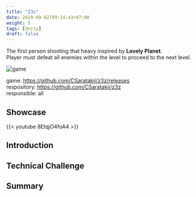 ```yaml
---
title: "Z3z"
date: 2020-09-02T09:14:43+07:00
weight: 5
tags: [Unity]
draft: false
---
```


The first person shooting that heavy inspired by __Lovely Planet__. \
Player must defeat all enemies within the level to proceed to the next level.

![game](/img/z3z-intro.png)

<!--more-->

game: https://github.com/CSaratakij/z3z/releases \
respository: https://github.com/CSaratakij/z3z \
responsible: all

## Showcase
{{< youtube 8EtqjO4foA4 >}}

## Introduction

## Technical Challenge

## Summary

